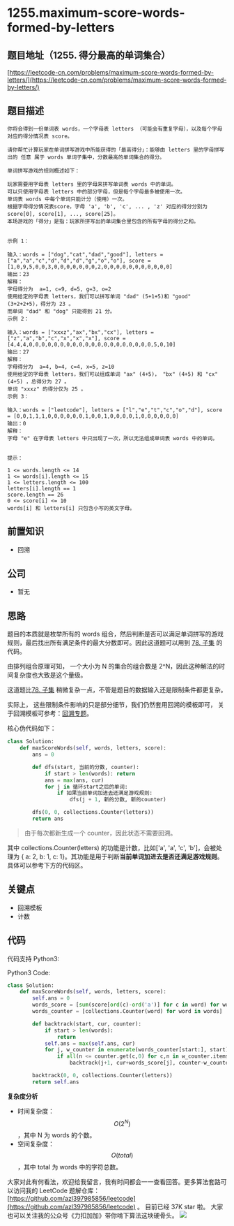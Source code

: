 # 1255.maximum-score-words-formed-by-letters

## 题目地址（1255. 得分最高的单词集合）

[https://leetcode-cn.com/problems/maximum-score-words-formed-by-letters/](https://leetcode-cn.com/problems/maximum-score-words-formed-by-letters/)

## 题目描述

```text
你将会得到一份单词表 words，一个字母表 letters （可能会有重复字母），以及每个字母对应的得分情况表 score。

请你帮忙计算玩家在单词拼写游戏中所能获得的「最高得分」：能够由 letters 里的字母拼写出的 任意 属于 words 单词子集中，分数最高的单词集合的得分。

单词拼写游戏的规则概述如下：

玩家需要用字母表 letters 里的字母来拼写单词表 words 中的单词。
可以只使用字母表 letters 中的部分字母，但是每个字母最多被使用一次。
单词表 words 中每个单词只能计分（使用）一次。
根据字母得分情况表score，字母 'a', 'b', 'c', ... , 'z' 对应的得分分别为 score[0], score[1], ..., score[25]。
本场游戏的「得分」是指：玩家所拼写出的单词集合里包含的所有字母的得分之和。


示例 1：

输入：words = ["dog","cat","dad","good"], letters = ["a","a","c","d","d","d","g","o","o"], score = [1,0,9,5,0,0,3,0,0,0,0,0,0,0,2,0,0,0,0,0,0,0,0,0,0,0]
输出：23
解释：
字母得分为  a=1, c=9, d=5, g=3, o=2
使用给定的字母表 letters，我们可以拼写单词 "dad" (5+1+5)和 "good" (3+2+2+5)，得分为 23 。
而单词 "dad" 和 "dog" 只能得到 21 分。
示例 2：

输入：words = ["xxxz","ax","bx","cx"], letters = ["z","a","b","c","x","x","x"], score = [4,4,4,0,0,0,0,0,0,0,0,0,0,0,0,0,0,0,0,0,0,0,0,5,0,10]
输出：27
解释：
字母得分为  a=4, b=4, c=4, x=5, z=10
使用给定的字母表 letters，我们可以组成单词 "ax" (4+5)， "bx" (4+5) 和 "cx" (4+5) ，总得分为 27 。
单词 "xxxz" 的得分仅为 25 。
示例 3：

输入：words = ["leetcode"], letters = ["l","e","t","c","o","d"], score = [0,0,1,1,1,0,0,0,0,0,0,1,0,0,1,0,0,0,0,1,0,0,0,0,0,0]
输出：0
解释：
字母 "e" 在字母表 letters 中只出现了一次，所以无法组成单词表 words 中的单词。


提示：

1 <= words.length <= 14
1 <= words[i].length <= 15
1 <= letters.length <= 100
letters[i].length == 1
score.length == 26
0 <= score[i] <= 10
words[i] 和 letters[i] 只包含小写的英文字母。
```

## 前置知识

* 回溯

## 公司

* 暂无

## 思路

题目的本质就是枚举所有的 words 组合，然后判断是否可以满足单词拼写的游戏规则，最后找出所有满足条件的最大分数即可。因此这道题可以用到 [78. 子集](78.subsets.md) 的代码。

由排列组合原理可知， 一个大小为 N 的集合的组合数是 2^N，因此这种解法的时间复杂度也大致是这个量级。

这道题比[78. 子集](78.subsets.md) 稍微复杂一点，不管是题目的数据输入还是限制条件都更复杂。

实际上， 这些限制条件影响的只是部分细节，我们仍然套用回溯的模板即可， 关于回溯模板可参考：[回溯专题](thinkings/backtrack.md)。

核心伪代码如下：

```python
class Solution:
    def maxScoreWords(self, words, letters, score):
        ans = 0

        def dfs(start, 当前的分数, counter):
            if start > len(words): return
            ans = max(ans, cur)
            for j in 循环start之后的单词:
                if 如果当前单词加进去还满足游戏规则:
                    dfs(j + 1, 新的分数, 新的counter)

        dfs(0, 0, collections.Counter(letters))
        return ans
```

> 由于每次都新生成一个 counter，因此状态不需要回溯。

其中 collections.Counter\(letters\) 的功能是计数，比如\['a', 'a', 'c', 'b'\]，会被处理为 { a: 2, b: 1, c: 1}。其功能是用于判断**当前单词加进去是否还满足游戏规则**。具体可以参考下方的代码区。

## 关键点

* 回溯模板
* 计数

## 代码

代码支持 Python3:

Python3 Code:

```python
class Solution:
    def maxScoreWords(self, words, letters, score):
        self.ans = 0
        words_score = [sum(score[ord(c)-ord('a')] for c in word) for word in words]
        words_counter = [collections.Counter(word) for word in words]

        def backtrack(start, cur, counter):
            if start > len(words):
                return
            self.ans = max(self.ans, cur)
            for j, w_counter in enumerate(words_counter[start:], start):
                if all(n <= counter.get(c,0) for c,n in w_counter.items()):
                    backtrack(j+1, cur+words_score[j], counter-w_counter)

        backtrack(0, 0, collections.Counter(letters))
        return self.ans
```

**复杂度分析**

* 时间复杂度：$$O(2^N)$$，其中 N 为 words 的个数。
* 空间复杂度：$$O(total)$$，其中 total 为 words 中的字符总数。

大家对此有何看法，欢迎给我留言，我有时间都会一一查看回答。更多算法套路可以访问我的 LeetCode 题解仓库：[https://github.com/azl397985856/leetcode](https://github.com/azl397985856/leetcode) 。 目前已经 37K star 啦。 大家也可以关注我的公众号《力扣加加》带你啃下算法这块硬骨头。 ![](https://tva1.sinaimg.cn/large/007S8ZIlly1gfcuzagjalj30p00dwabs.jpg)

